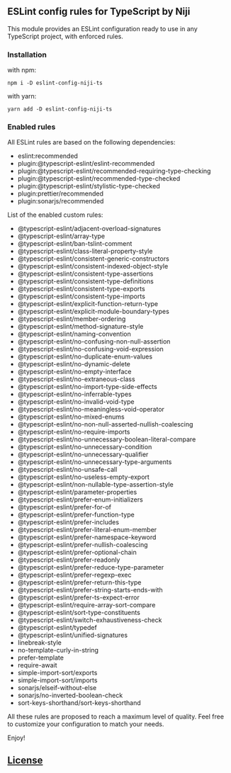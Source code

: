 ## ESLint config rules for TypeScript by Niji

This module provides an ESLint configuration ready to use in any TypeScript project, with enforced rules.

### Installation

with npm:

```shell
npm i -D eslint-config-niji-ts
```

with yarn:

```shell
yarn add -D eslint-config-niji-ts
```

### Enabled rules

All ESLint rules are based on the following dependencies:

- eslint:recommended
- plugin:@typescript-eslint/eslint-recommended
- plugin:@typescript-eslint/recommended-requiring-type-checking
- plugin:@typescript-eslint/recommended-type-checked
- plugin:@typescript-eslint/stylistic-type-checked
- plugin:prettier/recommended
- plugin:sonarjs/recommended

List of the enabled custom rules:

- @typescript-eslint/adjacent-overload-signatures
- @typescript-eslint/array-type
- @typescript-eslint/ban-tslint-comment
- @typescript-eslint/class-literal-property-style
- @typescript-eslint/consistent-generic-constructors
- @typescript-eslint/consistent-indexed-object-style
- @typescript-eslint/consistent-type-assertions
- @typescript-eslint/consistent-type-definitions
- @typescript-eslint/consistent-type-exports
- @typescript-eslint/consistent-type-imports
- @typescript-eslint/explicit-function-return-type
- @typescript-eslint/explicit-module-boundary-types
- @typescript-eslint/member-ordering
- @typescript-eslint/method-signature-style
- @typescript-eslint/naming-convention
- @typescript-eslint/no-confusing-non-null-assertion
- @typescript-eslint/no-confusing-void-expression
- @typescript-eslint/no-duplicate-enum-values
- @typescript-eslint/no-dynamic-delete
- @typescript-eslint/no-empty-interface
- @typescript-eslint/no-extraneous-class
- @typescript-eslint/no-import-type-side-effects
- @typescript-eslint/no-inferrable-types
- @typescript-eslint/no-invalid-void-type
- @typescript-eslint/no-meaningless-void-operator
- @typescript-eslint/no-mixed-enums
- @typescript-eslint/no-non-null-asserted-nullish-coalescing
- @typescript-eslint/no-require-imports
- @typescript-eslint/no-unnecessary-boolean-literal-compare
- @typescript-eslint/no-unnecessary-condition
- @typescript-eslint/no-unnecessary-qualifier
- @typescript-eslint/no-unnecessary-type-arguments
- @typescript-eslint/no-unsafe-call
- @typescript-eslint/no-useless-empty-export
- @typescript-eslint/non-nullable-type-assertion-style
- @typescript-eslint/parameter-properties
- @typescript-eslint/prefer-enum-initializers
- @typescript-eslint/prefer-for-of
- @typescript-eslint/prefer-function-type
- @typescript-eslint/prefer-includes
- @typescript-eslint/prefer-literal-enum-member
- @typescript-eslint/prefer-namespace-keyword
- @typescript-eslint/prefer-nullish-coalescing
- @typescript-eslint/prefer-optional-chain
- @typescript-eslint/prefer-readonly
- @typescript-eslint/prefer-reduce-type-parameter
- @typescript-eslint/prefer-regexp-exec
- @typescript-eslint/prefer-return-this-type
- @typescript-eslint/prefer-string-starts-ends-with
- @typescript-eslint/prefer-ts-expect-error
- @typescript-eslint/require-array-sort-compare
- @typescript-eslint/sort-type-constituents
- @typescript-eslint/switch-exhaustiveness-check
- @typescript-eslint/typedef
- @typescript-eslint/unified-signatures
- linebreak-style
- no-template-curly-in-string
- prefer-template
- require-await
- simple-import-sort/exports
- simple-import-sort/imports
- sonarjs/elseif-without-else
- sonarjs/no-inverted-boolean-check
- sort-keys-shorthand/sort-keys-shorthand

All these rules are proposed to reach a maximum level of quality.
Feel free to customize your configuration to match your needs.

Enjoy!

## [License](https://github.com/NijiDigital/eslint-ts-niji/blob/main/LICENSE)
